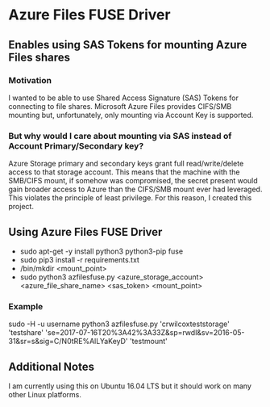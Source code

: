 # Azure Files FUSE Driver
## Enables using SAS Tokens for mounting Azure Files shares

### Motivation
I wanted to be able to use Shared Access Signature (SAS) Tokens for connecting to file shares. Microsoft Azure Files provides CIFS/SMB mounting but, unfortunately, only mounting via Account Key is supported.

### But why would I care about mounting via SAS instead of Account Primary/Secondary key?
Azure Storage primary and secondary keys grant full read/write/delete access to that storage account. This means that the machine with the SMB/CIFS mount, if somehow was compromised, the secret present would gain broader access to Azure than the CIFS/SMB mount ever had leveraged. This violates the principle of least privilege. For this reason, I created this project. 


## Using Azure Files FUSE Driver

- sudo apt-get -y install python3 python3-pip fuse
- sudo pip3 install -r requirements.txt
- /bin/mkdir <mount_point>
- sudo python3 azfilesfuse.py <azure_storage_account> <azure_file_share_name> <sas_token> <mount_point>


### Example
sudo -H -u username python3 azfilesfuse.py 'crwilcoxteststorage' 'testshare' 'se=2017-07-16T20%3A42%3A33Z&sp=rwdl&sv=2016-05-31&sr=s&sig=C/N0tRE%AlLYaKeyD' 'testmount'


## Additional Notes
I am currently using this on Ubuntu 16.04 LTS but it should work on many other Linux platforms.